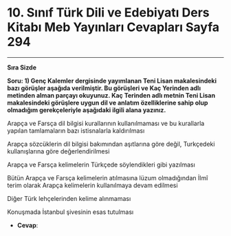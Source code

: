 # 10. Sınıf Türk Dili ve Edebiyatı Ders Kitabı Meb Yayınları Cevapları Sayfa 294

---

**Sıra Sizde**

**Soru: 1) Genç Kalemler dergisinde yayımlanan Teni Lisan makalesindeki bazı görüşler aşağıda verilmiştir. Bu görüşleri ve Kaç Yerinden adlı metinden alman parçayı okuyunuz. Kaç Terinden adlı metnin Teni Lisan makalesindeki görüşlere uygun dil ve anlatım özelliklerine sahip olup olmadığım gerekçeleriyle aşağıdaki ilgili alana yazınız.**

Arapça ve Farsça dil bilgisi kurallarının kullanılmaması ve bu kurallarla yapılan tamlamaların bazı istisnalarla kaldırılması

 Arapça sözcüklerin dil bilgisi bakımından aşıtlarına göre değil, Turkçedeki kullanışlarına göre değerlendirilmesi

 Arapça ve Farsça kelimelerin Türkçede söylendikleri gibi yazılması

 Bütün Arapça ve Farsça kelimelerin atılmasına lüzum olmadığından İlmî terim olarak Arapça kelimelerin kullanılmaya devam edilmesi

 Diğer Türk lehçelerinden kelime alınmaması

 Konuşmada İstanbul şivesinin esas tutulması

-   **Cevap**: